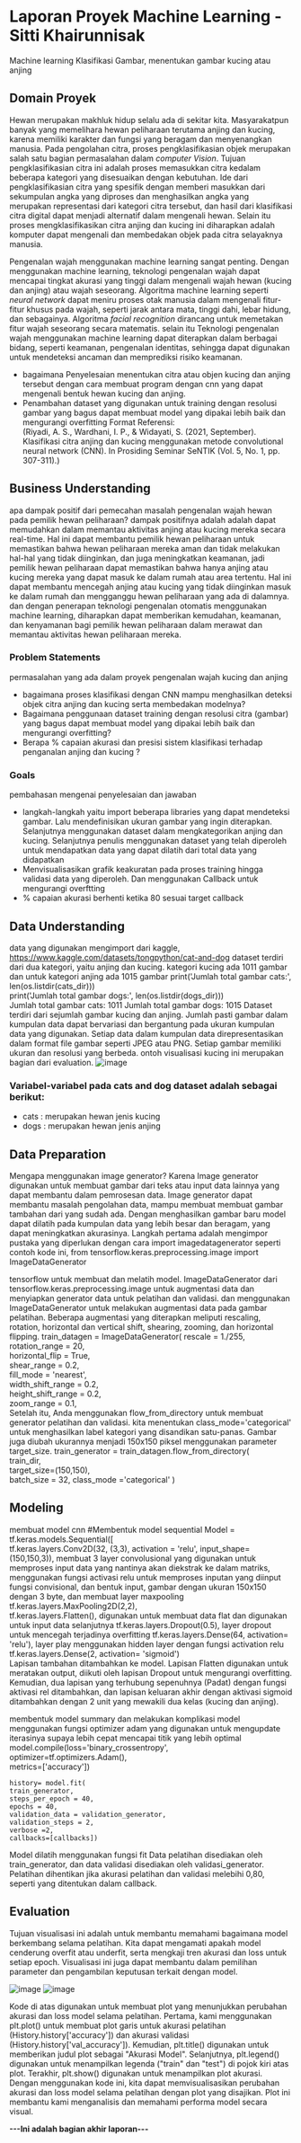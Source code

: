 # Laporan Proyek Machine Learning - Sitti Khairunnisak
Machine learning Klasifikasi Gambar, menentukan gambar kucing atau anjing

## Domain Proyek
Hewan merupakan makhluk hidup selalu ada di sekitar kita. Masyarakatpun banyak yang memelihara hewan peliharaan terutama anjing dan kucing, karena memiliki karakter dan fungsi yang beragam dan menyenangkan manusia. Pada pengolahan citra, proses pengklasifikasian objek merupakan salah satu bagian permasalahan dalam _computer Vision_. Tujuan pengklasifikasian citra ini adalah proses memasukkan citra kedalam beberapa kategori yang disesuaikan dengan kebutuhan. Ide dari pengklasifikasian citra yang spesifik dengan memberi masukkan dari sekumpulan angka yang diproses dan menghasilkan angka yang merupakan representasi dari kategori citra tersebut, dan hasil dari klasifikasi citra digital dapat menjadi alternatif dalam mengenali hewan. Selain itu proses mengklasifikasikan citra anjing dan kucing ini diharapkan adalah komputer dapat mengenali dan membedakan objek pada citra selayaknya manusia.

Pengenalan wajah menggunakan machine learning sangat penting. Dengan menggunakan machine learning, teknologi pengenalan wajah dapat mencapai tingkat akurasi yang tinggi dalam mengenali wajah hewan (kucing dan anjing) atau wajah seseorang. Algoritma machine learning seperti _neural network_ dapat meniru proses otak manusia dalam mengenali fitur-fitur khusus pada wajah, seperti jarak antara mata, tinggi dahi, lebar hidung, dan sebagainya. Algoritma _facial recognition_ dirancang untuk memetakan fitur wajah seseorang secara matematis.
selain itu Teknologi pengenalan wajah menggunakan machine learning dapat diterapkan dalam berbagai bidang, seperti keamanan, pengenalan identitas, sehingga dapat digunakan untuk mendeteksi ancaman dan memprediksi risiko keamanan.
- bagaimana Penyelesaian menentukan citra atau objen kucing dan anjing tersebut dengan cara membuat program dengan cnn yang dapat mengenali bentuk hewan kucing dan anjing.
- Penambahan dataset yang digunakan untuk training dengan resolusi gambar yang bagus dapat membuat model yang dipakai lebih baik dan mengurangi overfitting
  Format Referensi:  
  (Riyadi, A. S., Wardhani, I. P., & Widayati, S. (2021, September). Klasifikasi citra anjing dan kucing menggunakan metode convolutional neural network (CNN). In Prosiding Seminar SeNTIK (Vol. 5, No. 1, pp. 307-311).) 

## Business Understanding
apa dampak positif dari pemecahan masalah pengenalan wajah hewan pada  pemilik hewan peliharaan?
dampak positifnya adalah adalah dapat memudahkan dalam memantau aktivitas anjing atau kucing mereka secara real-time. Hal ini dapat membantu pemilik hewan peliharaan untuk memastikan bahwa hewan peliharaan mereka aman dan tidak melakukan hal-hal yang tidak diinginkan, dan juga meningkatkan keamanan, jadi pemilik hewan peliharaan dapat memastikan bahwa hanya anjing atau kucing mereka yang dapat masuk ke dalam rumah atau area tertentu. Hal ini dapat membantu mencegah anjing atau kucing yang tidak diinginkan masuk ke dalam rumah dan mengganggu hewan peliharaan yang ada di dalamnya. dan dengan penerapan teknologi pengenalan otomatis menggunakan machine learning, diharapkan dapat memberikan kemudahan, keamanan, dan kenyamanan bagi pemilik hewan peliharaan dalam merawat dan memantau aktivitas hewan peliharaan mereka.

### Problem Statements
permasalahan yang ada dalam proyek pengenalan wajah kucing dan anjing
- bagaimana proses klasifikasi dengan CNN mampu menghasilkan deteksi objek citra anjing dan kucing serta membedakan modelnya?
- Bagaimana penggunaan dataset training dengan resolusi citra (gambar) yang bagus dapat membuat model yang dipakai lebih baik dan mengurangi overfitting?
- Berapa % capaian akurasi dan presisi sistem klasifikasi terhadap penganalan anjing dan kucing ?

### Goals
pembahasan mengenai penyelesaian dan jawaban
- langkah-langkah yaitu import beberapa libraries yang dapat mendeteksi gambar. Lalu mendefinisikan ukuran gambar yang ingin diterapkan. Selanjutnya menggunakan
dataset dalam mengkategorikan anjing dan kucing. Selanjutnya penulis menggunakan dataset yang telah diperoleh untuk mendapatkan data yang dapat dilatih dari
total data yang didapatkan
- Menvisualisasikan grafik keakuratan pada proses training hingga validasi data yang diperoleh. Dan menggunakan Callback untuk mengurangi overftting
- % capaian akurasi berhenti ketika 80 sesuai target callback

## Data Understanding
data yang digunakan mengimport dari kaggle, https://www.kaggle.com/datasets/tongpython/cat-and-dog
dataset terdiri dari dua kategori, yaitu anjing dan kucing. kategori kucing ada 1011 gambar dan untuk kategori anjing ada 1015 gambar
print('Jumlah total gambar cats:', len(os.listdir(cats_dir)))                   
print('Jumlah total gambar dogs:', len(os.listdir(dogs_dir)))                     
Jumlah total gambar cats: 1011
Jumlah total gambar dogs: 1015
Dataset terdiri dari sejumlah gambar kucing dan anjing. Jumlah pasti gambar dalam kumpulan data dapat bervariasi dan bergantung pada ukuran kumpulan data yang digunakan. 
Setiap data dalam kumpulan data direpresentasikan dalam format file gambar seperti JPEG atau PNG. Setiap gambar memiliki ukuran dan resolusi yang berbeda.
ontoh visualisasi kucing ini merupakan bagian dari evaluation.
![image](https://github.com/sittikhairunnisak/sittikhairunnisak/assets/132251307/70e72744-0d42-4959-9393-489768df685d)

### Variabel-variabel pada cats and dog dataset adalah sebagai berikut:
- cats : merupakan hewan jenis kucing
- dogs : merupakan hewan jenis anjing

## Data Preparation
Mengapa menggunakan image generator?
Karena Image generator digunakan untuk membuat gambar dari teks atau input data lainnya yang dapat membantu dalam pemrosesan data. Image generator dapat membantu masalah pengolahan data, mampu membuat membuat gambar tambahan dari yang sudah ada. Dengan menghasilkan gambar baru model dapat dilatih pada kumpulan data yang lebih besar dan beragam, yang dapat meningkatkan akurasinya. Langkah pertama adalah mengimpor pustaka yang diperlukan dengan cara import imagedatagenerator seperti contoh kode ini, 
from tensorflow.keras.preprocessing.image import ImageDataGenerator

tensorflow untuk membuat dan melatih model.
ImageDataGenerator dari tensorflow.keras.preprocessing.image untuk augmentasi data dan menyiapkan generator data untuk pelatihan dan validasi.
dan menggunakan ImageDataGenerator untuk melakukan augmentasi data pada gambar pelatihan. Beberapa augmentasi yang diterapkan meliputi rescaling, rotation, horizontal dan vertical shift, shearing, zooming, dan horizontal flipping.
train_datagen = ImageDataGenerator(
    rescale = 1./255,
    rotation_range = 20,                                                        
    horizontal_flip = True,                                                     
    shear_range = 0.2,                                                          
    fill_mode = 'nearest',                                                       
    width_shift_range = 0.2,                                                   
    height_shift_range = 0.2,                                                    
    zoom_range = 0.1,                                                       
Setelah itu, Anda menggunakan flow_from_directory untuk membuat generator pelatihan dan validasi. kita menentukan class_mode='categorical' untuk menghasilkan label kategori yang disandikan satu-panas. Gambar juga diubah ukurannya menjadi 150x150 piksel menggunakan parameter target_size.
train_generator = train_datagen.flow_from_directory(                              
    train_dir,                                                                    
    target_size=(150,150),                                                      
    batch_size = 32,
    class_mode ='categorical'
 )
 
## Modeling
membuat model cnn
#Membentuk model sequential
Model = tf.keras.models.Sequential([   
tf.keras.layers.Conv2D(32, (3,3), activation = 'relu', input_shape= (150,150,3)),  membuat 3 layer convolusional yang digunakan untuk memproses input data yang nantinya akan diekstrak ke dalam matriks, menggunakan fungsi activasi relu untuk memproses inputan yang diinput fungsi convisional, dan bentuk input, gambar dengan ukuran 150x150 dengan 3 byte, dan membuat layer maxpooling
tf.keras.layers.MaxPooling2D(2,2),                           
tf.keras.layers.Flatten(),  digunakan untuk membuat data flat dan digunakan untuk input data selanjutnya
tf.keras.layers.Dropout(0.5), layer dropout untuk mencegah terjadinya overfitting
tf.keras.layers.Dense(64, activation= 'relu'), 
layer play menggunakan hidden layer dengan fungsi activation relu
tf.keras.layers.Dense(2, activation= 'sigmoid')                                   
Lapisan tambahan ditambahkan ke model. Lapisan Flatten digunakan untuk meratakan output, diikuti oleh lapisan Dropout untuk mengurangi overfitting. Kemudian, dua lapisan yang terhubung sepenuhnya (Padat) dengan fungsi aktivasi rel ditambahkan, dan lapisan keluaran akhir dengan aktivasi sigmoid ditambahkan dengan 2 unit yang mewakili dua kelas (kucing dan anjing).

membentuk model summary
dan melakukan komplikasi model menggunakan fungsi optimizer adam yang digunakan untuk mengupdate iterasinya supaya lebih cepat mencapai titik yang lebih optimal
model.compile(loss='binary_crossentropy',                                        
              optimizer=tf.optimizers.Adam(),                                     
              metrics=['accuracy'])  
              
    history= model.fit(
    train_generator,                                                              
    steps_per_epoch = 40,                                                         
    epochs = 40,                                                                  
    validation_data = validation_generator,                                       
    validation_steps = 2,                                                        
    verbose =2,
    callbacks=[callbacks])
Model dilatih menggunakan fungsi fit
Data pelatihan disediakan oleh train_generator, dan data validasi disediakan oleh validasi_generator. Pelatihan dihentikan jika akurasi pelatihan dan validasi melebihi 0,80, seperti yang ditentukan dalam callback.

## Evaluation
Tujuan visualisasi ini adalah untuk membantu memahami bagaimana model berkembang selama pelatihan. Kita dapat mengamati apakah model cenderung overfit atau underfit, serta mengkaji tren akurasi dan loss untuk setiap epoch. Visualisasi ini juga dapat membantu dalam pemilihan parameter dan pengambilan keputusan terkait dengan model.

![image](https://github.com/sittikhairunnisak/sittikhairunnisak/assets/132251307/30c11a2b-fa09-4e3c-9057-3ae8f8bc1c12)
![image](https://github.com/sittikhairunnisak/sittikhairunnisak/assets/132251307/c5feb981-0fea-463e-9ee8-ba9fcac959c7)

Kode di atas digunakan untuk membuat plot yang menunjukkan perubahan akurasi dan loss model selama pelatihan.
Pertama, kami menggunakan plt.plot() untuk membuat plot garis untuk akurasi pelatihan (History.history['accuracy']) dan akurasi validasi (History.history['val_accuracy']).
Kemudian, plt.title() digunakan untuk memberikan judul plot sebagai "Akurasi Model".
Selanjutnya, plt.legend() digunakan untuk menampilkan legenda ("train" dan "test") di pojok kiri atas plot.
Terakhir, plt.show() digunakan untuk menampilkan plot akurasi.
Dengan menggunakan kode ini, kita dapat memvisualisasikan perubahan akurasi dan loss model selama pelatihan dengan plot yang disajikan. Plot ini membantu kami menganalisis dan memahami performa model secara visual.

**---Ini adalah bagian akhir laporan---**
